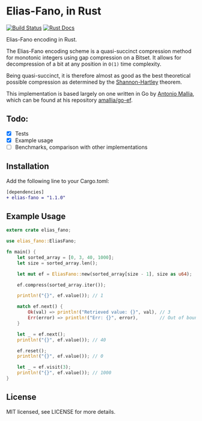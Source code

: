 # Elias-Fano, in Rust
[![Build Status](https://img.shields.io/badge/crate-elias--fano-brightgreen.svg)](https://crates.io/crates/elias-fano)
[![Rust Docs](https://img.shields.io/badge/docs.rs-elias--fano-orange.svg)](https://docs.rs/elias-fano)

Elias-Fano encoding in Rust.

The Elias-Fano encoding scheme is a quasi-succinct compression method for monotonic integers using gap compression on a Bitset. It allows for decompression of a bit at any position in `O(1)` time complexity.

Being quasi-succinct, it is therefore almost as good as the best theoretical possible compression as determined by the [Shannon-Hartley](https://en.wikipedia.org/wiki/Shannon%E2%80%93Hartley_theorem) theorem.

This implementation is based largely on one written in Go by [Antonio Mallia](https://www.antoniomallia.it/), which can be found at his repository [amallia/go-ef](https://github.com/amallia/go-ef).

## Todo:
- [x] Tests
- [x] Example usage
- [ ] Benchmarks, comparison with other implementations

## Installation
Add the following line to your Cargo.toml:
```diff
[dependencies]
+ elias-fano = "1.1.0"
```

## Example Usage
```rust
extern crate elias_fano;

use elias_fano::EliasFano;

fn main() {
    let sorted_array = [0, 3, 40, 1000];
    let size = sorted_array.len();

    let mut ef = EliasFano::new(sorted_array[size - 1], size as u64);

    ef.compress(sorted_array.iter());

    println!("{}", ef.value()); // 1

    match ef.next() {
        Ok(val) => println!("Retrieved value: {}", val), // 3
        Err(error) => println!("Err: {}", error),        // Out of bounds
    }

    let _ = ef.next();
    println!("{}", ef.value()); // 40

    ef.reset();
    println!("{}", ef.value()); // 0

    let _ = ef.visit(3);
    println!("{}", ef.value()); // 1000
}
```

## License
MIT licensed, see LICENSE for more details.
